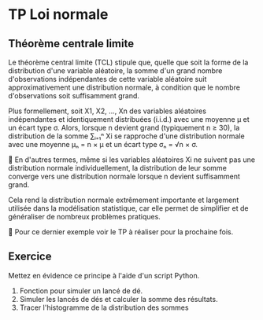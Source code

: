 # TP Loi normale 

## Théorème centrale limite

Le théorème central limite (TCL) stipule que, quelle que soit la forme de la distribution d'une variable aléatoire, la somme d'un grand nombre d'observations indépendantes de cette variable aléatoire suit approximativement une distribution normale, à condition que le nombre d'observations soit suffisamment grand.

Plus formellement, soit X1, X2, ..., Xn des variables aléatoires indépendantes et identiquement distribuées (i.i.d.) avec une moyenne μ et un écart type σ. Alors, lorsque n devient grand (typiquement n ≥ 30), la distribution de la somme ∑ᵢ₌₁ⁿ Xi se rapproche d'une distribution normale avec une moyenne μₙ = n × μ et un écart type σₙ = √n × σ.

🚀 En d'autres termes, même si les variables aléatoires Xi ne suivent pas une distribution normale individuellement, la distribution de leur somme converge vers une distribution normale lorsque n devient suffisamment grand. 

Cela rend la distribution normale extrêmement importante et largement utilisée dans la modélisation statistique, car elle permet de simplifier et de généraliser de nombreux problèmes pratiques.

🍅 Pour ce dernier exemple voir le TP à réaliser pour la prochaine fois.

## Exercice 

Mettez en évidence ce principe à l'aide d'un script Python.

1. Fonction pour simuler un lancé de dé.
1. Simuler les lancés de dés et calculer la somme des résultats.
1. Tracer l'histogramme de la distribution des sommes 
